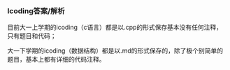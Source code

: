 ### Icoding答案/解析

目前大一上学期的icoding（c语言）都是以.cpp的形式保存基本没有任何注释，只有题目和代码；



大一下学期的icoding（数据结构）都是以.md的形式保存的，除了极个别简单的题目，基本上都有详细的代码注释。


